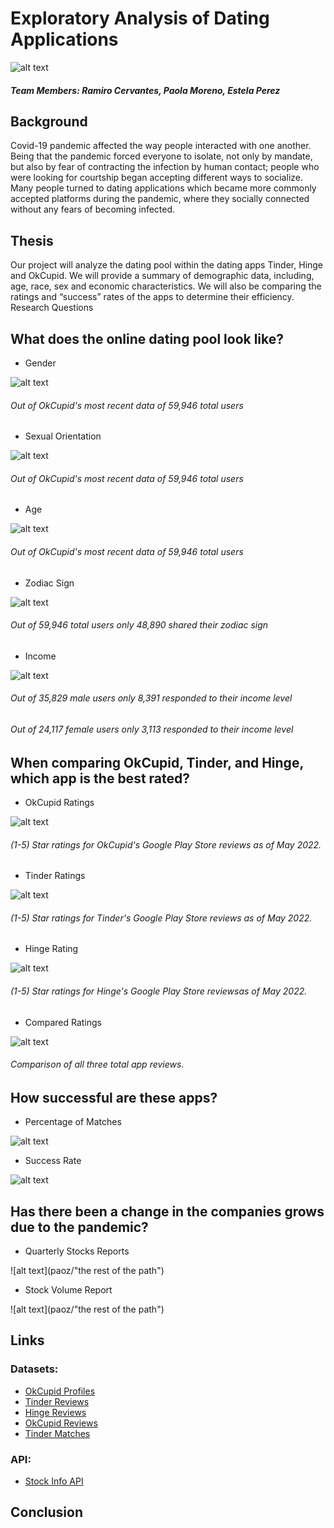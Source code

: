 # Exploratory Analysis of Dating Applications

![alt text](best-dating-apps-FB.jpg)

##### Team Members: Ramiro Cervantes, Paola Moreno, Estela Perez



## Background

Covid-19 pandemic affected the way people interacted with one another. Being that the pandemic forced everyone to isolate, not only by mandate, but also by fear of contracting the infection by human contact; people who were looking for courtship began accepting different ways to socialize. Many people turned to dating applications which became more commonly accepted platforms during the pandemic, where they socially connected without any fears of becoming infected. 

## Thesis

Our project will analyze the dating pool within the dating apps Tinder, Hinge and OkCupid. We will provide a summary of demographic data, including, age, race, sex and economic characteristics. We will also be comparing the ratings and “success” rates of the apps to determine their efficiency.
Research Questions

## What does the online dating pool look like?
  * Gender

![alt text](estela_files/images_estela/gender_distribution.png)
###### Out of OkCupid's most recent data of 59,946 total users


  * Sexual Orientation

![alt text](estela_files/images_estela/total_user_orientation.png)
###### Out of OkCupid's most recent data of 59,946 total users


  * Age

![alt text](estela_files/images_estela/users_by_age_groups.png)
###### Out of OkCupid's most recent data of 59,946 total users


  * Zodiac Sign

![alt text](estela_files/images_estela/users_by_zodiac_signs.png)
###### Out of 59,946 total users only 48,890 shared their zodiac sign


  * Income

![alt text](estela_files/images_estela/males_and_females_income.png)
###### Out of 35,829 male users only 8,391 responded to their income level
###### Out of 24,117 female users only 3,113 responded to their income level


## When comparing OkCupid, Tinder, and Hinge, which app is the best rated?

  * OkCupid Ratings
  
![alt text](Ramiro_P1_Files/OkCupidPie.png)

###### (1-5) Star ratings for OkCupid's Google Play Store reviews as of May 2022.

  * Tinder Ratings

![alt text](Ramiro_P1_Files/TinderPie.png)

###### (1-5) Star ratings for Tinder's Google Play Store reviews as of May 2022.

  * Hinge Rating

![alt text](Ramiro_P1_Files/HingePie.png)

###### (1-5) Star ratings for Hinge's Google Play Store reviewsas of May 2022.

  * Compared Ratings

![alt text](Ramiro_P1_Files/ComparedRatings.png)

###### Comparison of all three total app reviews.

## How successful are these apps?

  * Percentage of Matches

![alt text](paoz/project_one/Matches.png)

  * Success Rate

![alt text](paoz/project_one/Sucess.png)

## Has there been a change in the companies grows due to the pandemic?

  * Quarterly Stocks Reports

![alt text](paoz/"the rest of the path")

  * Stock Volume Report

![alt text](paoz/"the rest of the path")

## Links

### Datasets: 
  * [OkCupid Profiles](https://www.kaggle.com/datasets/andrewmvd/okcupid-profiles)
  * [Tinder Reviews](https://www.kaggle.com/datasets/shivkumarganesh/tinder-google-play-store-review)
  * [Hinge Reviews](https://www.kaggle.com/datasets/shivkumarganesh/hinge-google-play-store-review)
  * [OkCupid Reviews](https://www.kaggle.com/datasets/shivkumarganesh/okcupid-google-play-store-reviews)
  * [Tinder Matches](https://www.kaggle.com/datasets/benroshan/tinder-millennial-match-rate)

### API:
  * [Stock Info API](https://www.alphavantage.co/)

## Conclusion


